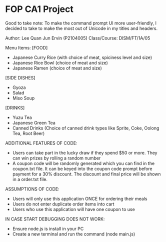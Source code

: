 # FOP CA1 Project

Good to take note: To make the command prompt UI more user-friendly, I decided to take to make the most out of Unicode in my titles and headers.

Author: Lee Quan Jun Ervin (P2104005)
Class/Course: DISM/FT/1A/05

Menu Items:
[FOOD]
- Japanese Curry Rice (with choice of meat, spiciness level and size)
- Japanese Rice Bowl (choice of meat and size)
- Japanese Ramen (choice of meat and size)

[SIDE DISHES]
- Gyoza
- Salad
- Miso Soup

[DRINKS]
- Yuzu Tea
- Japanese Green Tea
- Canned Drinks (Choice of canned drink types like Sprite, Coke, Oolong Tea, Root Beer)

ADDITIONAL FEATURES OF CODE:
- Users can take part in the lucky draw if they spend $50 or more. They can win prizes by rolling a random number 
- A coupon code will be randomly generated which you can find in the coupon.txt file. It can be keyed into the coupon code prompt before payment for a 30% discount. The discount and final price will be shown in a order.txt file.

ASSUMPTIONS OF CODE:
- Users will only use this application ONCE for ordering their meals
- Users do not enter duplicate order items into cart
- Users who use this application will have one coupon to use

IN CASE START DEBUGGING DOES NOT WORK:
- Ensure node.js is install in your PC
- Create a new terminal and run the command (node main.js)

